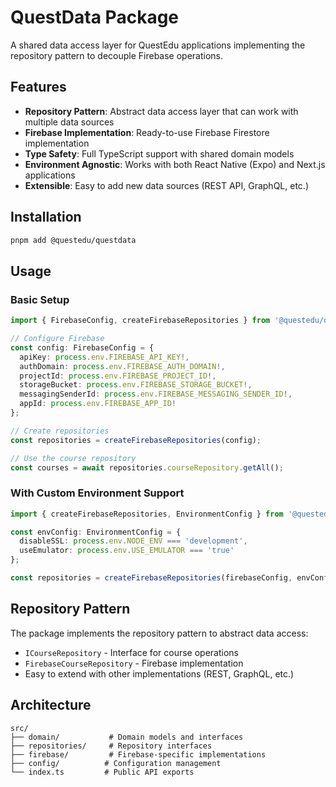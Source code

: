 # QuestData Package

A shared data access layer for QuestEdu applications implementing the repository pattern to decouple Firebase operations.

## Features

- **Repository Pattern**: Abstract data access layer that can work with multiple data sources
- **Firebase Implementation**: Ready-to-use Firebase Firestore implementation
- **Type Safety**: Full TypeScript support with shared domain models
- **Environment Agnostic**: Works with both React Native (Expo) and Next.js applications
- **Extensible**: Easy to add new data sources (REST API, GraphQL, etc.)

## Installation

```bash
pnpm add @questedu/questdata
```

## Usage

### Basic Setup

```typescript
import { FirebaseConfig, createFirebaseRepositories } from '@questedu/questdata';

// Configure Firebase
const config: FirebaseConfig = {
  apiKey: process.env.FIREBASE_API_KEY!,
  authDomain: process.env.FIREBASE_AUTH_DOMAIN!,
  projectId: process.env.FIREBASE_PROJECT_ID!,
  storageBucket: process.env.FIREBASE_STORAGE_BUCKET!,
  messagingSenderId: process.env.FIREBASE_MESSAGING_SENDER_ID!,
  appId: process.env.FIREBASE_APP_ID!
};

// Create repositories
const repositories = createFirebaseRepositories(config);

// Use the course repository
const courses = await repositories.courseRepository.getAll();
```

### With Custom Environment Support

```typescript
import { createFirebaseRepositories, EnvironmentConfig } from '@questedu/questdata';

const envConfig: EnvironmentConfig = {
  disableSSL: process.env.NODE_ENV === 'development',
  useEmulator: process.env.USE_EMULATOR === 'true'
};

const repositories = createFirebaseRepositories(firebaseConfig, envConfig);
```

## Repository Pattern

The package implements the repository pattern to abstract data access:

- `ICourseRepository` - Interface for course operations
- `FirebaseCourseRepository` - Firebase implementation
- Easy to extend with other implementations (REST, GraphQL, etc.)

## Architecture

```
src/
├── domain/           # Domain models and interfaces
├── repositories/     # Repository interfaces
├── firebase/         # Firebase-specific implementations
├── config/          # Configuration management
└── index.ts         # Public API exports
```
